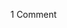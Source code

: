<span class="commentheader">1 Comment</span>

<!-- <div class="commentdivider">
<span class="commentauthorbox">Posted by Vincent Rose Impersonator</span>
<span class="commentdatebox">Friday, April  2, 2004</span>
<span class="commenttimebox"> 9:17 PM</span>
</div>
<div class="commentbody">You’ll never last, kid…</div> -->
